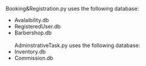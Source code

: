 Booking&Registration.py uses the following database:
- Avalaibility.db
- RegisteredUser.db
- Barbershop.db
\
\
AdminstrativeTask.py uses the following database:
- Inventory.db
- Commission.db
